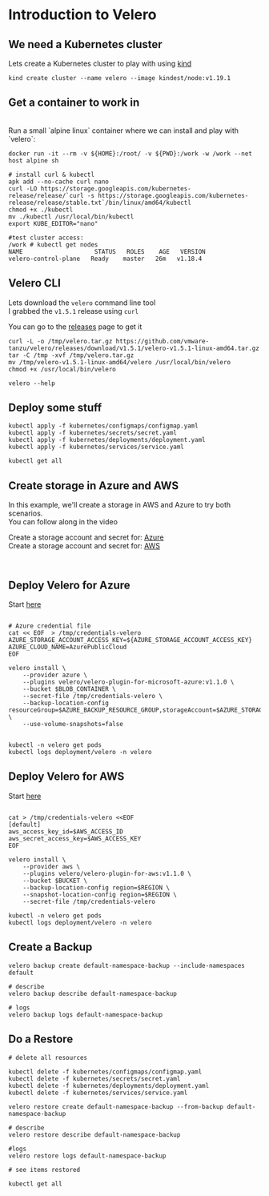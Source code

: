 # Introduction to Velero
## We need a Kubernetes cluster

Lets create a Kubernetes cluster to play with using [kind](https://kind.sigs.k8s.io/docs/user/quick-start/)

```
kind create cluster --name velero --image kindest/node:v1.19.1
```

## Get a container to work in
<br/>
Run a small `alpine linux` container where we can install and play with `velero`: <br/>

```
docker run -it --rm -v ${HOME}:/root/ -v ${PWD}:/work -w /work --net host alpine sh

# install curl & kubectl
apk add --no-cache curl nano
curl -LO https://storage.googleapis.com/kubernetes-release/release/`curl -s https://storage.googleapis.com/kubernetes-release/release/stable.txt`/bin/linux/amd64/kubectl
chmod +x ./kubectl
mv ./kubectl /usr/local/bin/kubectl
export KUBE_EDITOR="nano"

#test cluster access:
/work # kubectl get nodes
NAME                    STATUS   ROLES    AGE   VERSION
velero-control-plane   Ready    master   26m   v1.18.4

```

## Velero CLI

Lets download the `velero` command line tool <br/>
I grabbed the `v1.5.1` release using `curl`

You can go to the [releases](https://github.com/vmware-tanzu/velero/releases/tag/v1.5.1) page to get it

```
curl -L -o /tmp/velero.tar.gz https://github.com/vmware-tanzu/velero/releases/download/v1.5.1/velero-v1.5.1-linux-amd64.tar.gz 
tar -C /tmp -xvf /tmp/velero.tar.gz
mv /tmp/velero-v1.5.1-linux-amd64/velero /usr/local/bin/velero
chmod +x /usr/local/bin/velero

velero --help
```


## Deploy some stuff

```
kubectl apply -f kubernetes/configmaps/configmap.yaml
kubectl apply -f kubernetes/secrets/secret.yaml
kubectl apply -f kubernetes/deployments/deployment.yaml
kubectl apply -f kubernetes/services/service.yaml

kubectl get all 
```

## Create storage in Azure and AWS

In this example, we'll create a storage in AWS and Azure to try both scenarios.</br>
You can follow along in the video </br>

Create a storage account and secret for: [Azure](./azure.md) </br>
Create a storage account and secret for: [AWS](./aws.md) </br>

```


```
## Deploy Velero for Azure

Start [here](./azure.md) </br>

```

# Azure credential file
cat << EOF  > /tmp/credentials-velero
AZURE_STORAGE_ACCOUNT_ACCESS_KEY=${AZURE_STORAGE_ACCOUNT_ACCESS_KEY}
AZURE_CLOUD_NAME=AzurePublicCloud
EOF

velero install \
    --provider azure \
    --plugins velero/velero-plugin-for-microsoft-azure:v1.1.0 \
    --bucket $BLOB_CONTAINER \
    --secret-file /tmp/credentials-velero \
    --backup-location-config resourceGroup=$AZURE_BACKUP_RESOURCE_GROUP,storageAccount=$AZURE_STORAGE_ACCOUNT_NAME,storageAccountKeyEnvVar=AZURE_STORAGE_ACCOUNT_ACCESS_KEY,subscriptionId=$AZURE_BACKUP_SUBSCRIPTION_ID \
    --use-volume-snapshots=false


kubectl -n velero get pods
kubectl logs deployment/velero -n velero

```

## Deploy Velero for AWS

Start [here](./aws.md)

```

cat > /tmp/credentials-velero <<EOF
[default]
aws_access_key_id=$AWS_ACCESS_ID
aws_secret_access_key=$AWS_ACCESS_KEY
EOF

velero install \
    --provider aws \
    --plugins velero/velero-plugin-for-aws:v1.1.0 \
    --bucket $BUCKET \
    --backup-location-config region=$REGION \
    --snapshot-location-config region=$REGION \
    --secret-file /tmp/credentials-velero

kubectl -n velero get pods
kubectl logs deployment/velero -n velero

```

## Create a Backup 

```
velero backup create default-namespace-backup --include-namespaces default

# describe
velero backup describe default-namespace-backup

# logs
velero backup logs default-namespace-backup
```

## Do a Restore

```
# delete all resources

kubectl delete -f kubernetes/configmaps/configmap.yaml
kubectl delete -f kubernetes/secrets/secret.yaml
kubectl delete -f kubernetes/deployments/deployment.yaml
kubectl delete -f kubernetes/services/service.yaml

velero restore create default-namespace-backup --from-backup default-namespace-backup

# describe
velero restore describe default-namespace-backup

#logs 
velero restore logs default-namespace-backup

# see items restored

kubectl get all
```
